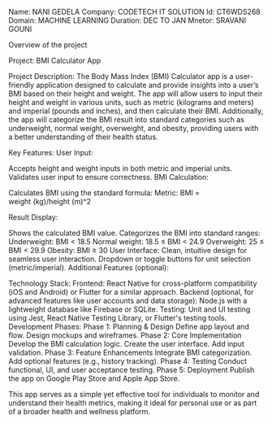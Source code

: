 Name: NANI GEDELA
Company: CODETECH IT SOLUTION
Id: CT6WDS268
Domain: MACHINE LEARNING
Duration: DEC TO JAN
Mnetor: SRAVANI GOUNI

Overview of the project

Project: BMI Calculator App

Project Description:
The Body Mass Index (BMI) Calculator app is a user-friendly application designed to calculate 
and provide insights into a user’s BMI based on their height and weight. The app will allow 
users to input their height and weight in various units, such as metric (kilograms and meters)
and imperial (pounds and inches), and then calculate their BMI. Additionally, the app will 
categorize the BMI result into standard categories such as underweight, normal weight, 
overweight, and obesity, providing users with a better understanding of their health status.

Key Features:
User Input:

Accepts height and weight inputs in both metric and imperial units.
Validates user input to ensure correctness.
BMI Calculation:

Calculates BMI using the standard formula:
Metric: 
BMI = weight (kg)/height (m)^2
 
Result Display:

Shows the calculated BMI value.
Categorizes the BMI into standard ranges:
Underweight: BMI < 18.5
Normal weight: 18.5 ≤ BMI < 24.9
Overweight: 25 ≤ BMI < 29.9
Obesity: BMI ≥ 30
User Interface:
Clean, intuitive design for seamless user interaction.
Dropdown or toggle buttons for unit selection (metric/imperial).
Additional Features (optional):

Technology Stack:
Frontend: React Native for cross-platform compatibility (iOS and Android) or Flutter for a similar approach.
Backend (optional, for advanced features like user accounts and data storage): Node.js with a lightweight database like Firebase or SQLite.
Testing: Unit and UI testing using Jest, React Native Testing Library, or Flutter's testing tools.
Development Phases:
Phase 1: Planning & Design
  Define app layout and flow.
  Design mockups and wireframes.
Phase 2: Core Implementation
  Develop the BMI calculation logic.
  Create the user interface.
  Add input validation.
Phase 3: Feature Enhancements
  Integrate BMI categorization.
  Add optional features (e.g., history tracking).
Phase 4: Testing
  Conduct functional, UI, and user acceptance testing.
Phase 5: Deployment
Publish the app on Google Play Store and Apple App Store.

This app serves as a simple yet effective tool for individuals to monitor and understand their 
health metrics, making it ideal for personal use or as part of a broader health and wellness 
platform.
